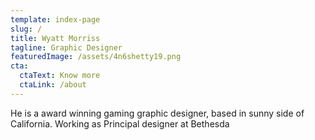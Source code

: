 ```yaml
---
template: index-page
slug: /
title: Wyatt Morriss
tagline: Graphic Designer
featuredImage: /assets/4n6shetty19.png
cta:
  ctaText: Know more
  ctaLink: /about
---
```


He is a award winning gaming graphic designer, based in sunny side of California. Working as Principal designer at Bethesda
